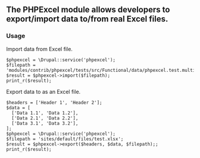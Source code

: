 ## The PHPExcel module allows developers to export/import data to/from real Excel files.

### Usage

Import data from Excel file.
```
$phpexcel = \Drupal::service('phpexcel');
$filepath = 'modules/contrib/phpexcel/tests/src/Functional/data/phpexcel.test.multi_sheet.xlsx';
$result = $phpexcel->import($filepath);
print_r($result);
```

Export data to as an Excel file.
```
$headers = ['Header 1', 'Header 2'];
$data = [
  ['Data 1.1', 'Data 1.2'],
  ['Data 2.1', 'Data 2.2'],
  ['Data 3.1', 'Data 3.2'],
];
$phpexcel = \Drupal::service('phpexcel');
$filepath = 'sites/default/files/test.xlsx';
$result = $phpexcel->export($headers, $data, $filepath);;
print_r($result);
```
